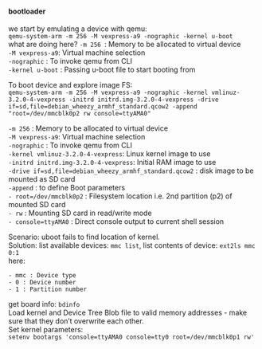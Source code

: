 #### bootloader  
we start by emulating a device with qemu:  
`qemu-system-arm -m 256 -M vexpress-a9 -nographic -kernel u-boot`  
what are doing here? `-m 256 `: Memory to be allocated to virtual device  
`-M vexpress-a9`: Virtual machine selection  
`-nographic` : To invoke qemu from CLI  
`-kernel u-boot` : Passing u-boot file to start booting from  

To boot device and explore image FS:  
`qemu-system-arm -m 256 -M vexpress-a9 -nographic -kernel vmlinuz-3.2.0-4-vexpress -initrd initrd.img-3.2.0-4-vexpress -drive if=sd,file=debian_wheezy_armhf_standard.qcow2 -append "root=/dev/mmcblk0p2 rw console=ttyAMA0"`  

`-m 256` : Memory to be allocated to virtual device  
`-M vexpress-a9`: Virtual machine selection  
`-nographic` : To invoke qemu from CLI  
`-kernel vmlinuz-3.2.0-4-vexpress`: Linux kernel image to use  
`-initrd initrd.img-3.2.0-4-vexpress`: Initial RAM image to use  
`-drive if=sd,file=debian_wheezy_armhf_standard.qcow2` : disk image to be mounted as
SD card  
`-append` : to define Boot parameters  
`- root=/dev/mmcblk0p2` : Filesystem location i.e. 2nd partition (p2) of mounted SD card  
`- rw` : Mounting SD card in read/write mode  
`- console=ttyAMA0` : Direct console output to current shell session  


Scenario: uboot fails to find location of kernel.  
Solution: list available devices: `mmc list`, list contents of device: `ext2ls mmc 0:1`  
here:  
```
- mmc : Device type
- 0 : Device number
- 1 : Partition number
```
get board info: `bdinfo`  
Load kernel and Device Tree Blob file to valid memory addresses - make sure that
they don’t overwrite each other.  
Set kernel parameters:  
`setenv bootargs 'console=ttyAMA0 console=tty0 root=/dev/mmcblk0p1 rw'`
